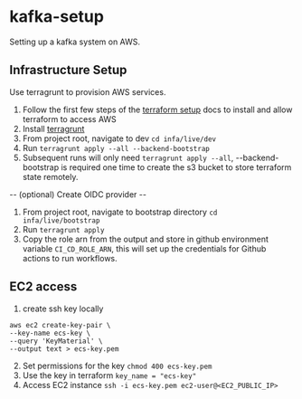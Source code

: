 # kafka-setup
Setting up a kafka system on AWS.

## Infrastructure Setup
Use terragrunt to provision AWS services.
1. Follow the first few steps of the [terraform setup](https://spacelift.io/blog/terraform-tutorial) docs to install and allow terraform to access AWS
2. Install [terragrunt](https://terragrunt.gruntwork.io/docs/getting-started/quick-start)
3. From project root, navigate to dev `cd infa/live/dev`
4. Run `terragrunt apply --all --backend-bootstrap`
5. Subsequent runs will only need `terragrunt apply --all`, --backend-bootstrap is required one time to create the s3 bucket to store terraform state remotely.

-- (optional) Create OIDC provider --
1. From project root, navigate to bootstrap directory `cd infa/live/bootstrap`
2. Run `terragrunt apply`
3. Copy the role arn from the output and store in github environment variable `CI_CD_ROLE_ARN`, this will set up the credentials for Github actions to run workflows.

## EC2 access
1. create ssh key locally
``` 
aws ec2 create-key-pair \
--key-name ecs-key \
--query 'KeyMaterial' \
--output text > ecs-key.pem 
```
2. Set permissions for the key `chmod 400 ecs-key.pem`
3. Use the key in terraform `key_name = "ecs-key"`
4. Access EC2 instance `ssh -i ecs-key.pem ec2-user@<EC2_PUBLIC_IP>`